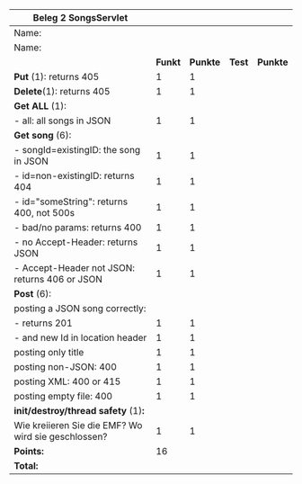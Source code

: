 | Beleg 2 SongsServlet                                |           |            |            |           |
| --------------------------------------------------- | --------- | ---------- | ---------- |---------- |
| Name:                                               |           |            |            |           |
| Name:                                               |           |            |            |           |
|                                                     | **Funkt** | **Punkte** |   **Test**  | **Punkte** |
| **Put** (1): returns 405                            | 1         |   1         |            |           |
| **Delete**(1): returns 405                          | 1         |   1         |            |           |
| **Get ALL** (1):                                        |           |         |            |           |
| \- all: all songs in JSON                           | 1         |   1         |            |           |
| **Get song** (6):                                   |           |             |            |           |
| \- songId=existingID: the song in JSON              | 1         |   1         |            |           |
| \- id=non-existingID: returns 404                   | 1         |   1         |            |           |
| \- id="someString": returns 400, not 500s           | 1         |   1         |            |           |
| \- bad/no params: returns 400                       | 1         |   1         |            |           |
| \- no Accept-Header: returns JSON                   | 1         |   1         |            |           |
| \- Accept-Header not JSON: returns 406 or JSON      | 1         |   1         |            |           |
| **Post** (6):                                       |           |             |            |           |
| posting a JSON song correctly:                      |           |            |            |           |
| \- returns 201                                      | 1         |   1         |            |           |
| \- and new Id in location header                    | 1         |   1         |            |            |
| posting only title                                  | 1         |   1         |            |            |
| posting non-JSON: 400                               | 1         |   1         |            |            |
| posting XML: 400 or 415                             | 1         |   1         |            |            |
| posting empty file: 400                             | 1         |   1         |            |            |
| **init/destroy/thread safety** (1)**:**             |           |            |            |            |
| Wie kreiieren Sie die EMF? Wo wird sie geschlossen? | 1         |    1       |            |            |
| **Points:**                                         | 16        |            |            |            |
| **Total:**                                          |           |            |            |            |
